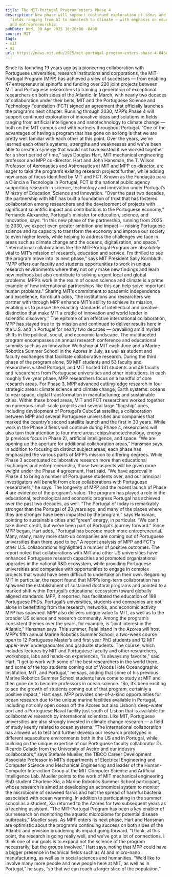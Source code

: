 ```yaml
---
title: The MIT-Portugal Program enters Phase 4
description: New phase will support continued exploration of ideas and solutions in
  fields ranging from AI to nanotech to climate — with emphasis on educational exchanges
  and entrepreneurship.
pubDate: Wed, 30 Apr 2025 16:20:00 -0400
source: MIT
tags:
- mit
- ai
url: https://news.mit.edu/2025/mit-portugal-program-enters-phase-4-0430
---
```


Since its founding 19 years ago as a pioneering collaboration with Portuguese universities, research institutions and corporations, the MIT-Portugal Program (MPP) has achieved a slew of successes — from enabling 47 entrepreneurial spinoffs and funding over 220 joint projects between MIT and Portuguese researchers to training a generation of exceptional researchers on both sides of the Atlantic.
In March, with nearly two decades of collaboration under their belts, MIT and the Portuguese Science and Technology Foundation (FCT) signed an agreement that officially launches the program’s next chapter. Running through 2030, MPP’s Phase 4 will support continued exploration of innovative ideas and solutions in fields ranging from artificial intelligence and nanotechnology to climate change — both on the MIT campus and with partners throughout Portugal.
“One of the advantages of having a program that has gone on so long is that we are pretty well familiar with each other at this point. Over the years, we’ve learned each other’s systems, strengths and weaknesses and we’ve been able to create a synergy that would not have existed if we worked together for a short period of time,” says Douglas Hart, MIT mechanical engineering professor and MPP co-director.
Hart and John Hansman, the T. Wilson Professor of Aeronautics and Astronautics at MIT and MPP co-director, are eager to take the program’s existing research projects further, while adding new areas of focus identified by MIT and FCT. Known as the Fundação para a Ciência e Tecnologia in Portugal, FCT is the national public agency supporting research in science, technology and innovation under Portugal’s Ministry of Education, Science and Innovation.
“Over the past two decades, the partnership with MIT has built a foundation of trust that has fostered collaboration among researchers and the development of projects with significant scientific impact and contributions to the Portuguese economy,” Fernando Alexandre, Portugal’s minister for education, science, and innovation, says. “In this new phase of the partnership, running from 2025 to 2030, we expect even greater ambition and impact — raising Portuguese science and its capacity to transform the economy and improve our society to even higher levels, while helping to address the challenges we face in areas such as climate change and the oceans, digitalization, and space.”
“International collaborations like the MIT-Portugal Program are absolutely vital to MIT’s mission of research, education and service. I’m thrilled to see the program move into its next phase,” says MIT President Sally Kornbluth. “MPP offers our faculty and students opportunities to work in unique research environments where they not only make new findings and learn new methods but also contribute to solving urgent local and global problems. MPP’s work in the realm of ocean science and climate is a prime example of how international partnerships like this can help solve important human problems."
Sharing MIT’s commitment to academic independence and excellence, Kornbluth adds, “the institutions and researchers we partner with through MPP enhance MIT’s ability to achieve its mission, enabling us to pursue the exacting standards of intellectual and creative distinction that make MIT a cradle of innovation and world leader in scientific discovery.”
The epitome of an effective international collaboration, MPP has stayed true to its mission and continued to deliver results here in the U.S. and in Portugal for nearly two decades — prevailing amid myriad shifts in the political, social, and economic landscape. The multifaceted program encompasses an annual research conference and educational summits such as an Innovation Workshop at MIT each June and a Marine Robotics Summer School in the Azores in July, as well as student and faculty exchanges that facilitate collaborative research. During the third phase of the program alone, 59 MIT students and 53 faculty and researchers visited Portugal, and MIT hosted 131 students and 49 faculty and researchers from Portuguese universities and other institutions.
In each roughly five-year phase, MPP researchers focus on a handful of core research areas. For Phase 3, MPP advanced cutting-edge research in four strategic areas: climate science and climate change; Earth systems: oceans to near space; digital transformation in manufacturing; and sustainable cities. Within these broad areas, MIT and FCT researchers worked together on numerous small-scale projects and several large “flagship” ones, including development of Portugal’s CubeSat satellite, a collaboration between MPP and several Portuguese universities and companies that marked the country’s second satellite launch and the first in 30 years.
While work in the Phase 3 fields will continue during Phase 4, researchers will also turn their attention to four more areas: chips/nanotechnology, energy (a previous focus in Phase 2), artificial intelligence, and space.
“We are opening up the aperture for additional collaboration areas,” Hansman says.
In addition to focusing on distinct subject areas, each phase has emphasized the various parts of MPP’s mission to differing degrees. While Phase 3 accentuated collaborative research more than educational exchanges and entrepreneurship, those two aspects will be given more weight under the Phase 4 agreement, Hart said.
“We have approval in Phase 4 to bring a number of Portuguese students over, and our principal investigators will benefit from close collaborations with Portuguese researchers,” he says.
The longevity of MPP and the recent launch of Phase 4 are evidence of the program’s value. The program has played a role in the educational, technological and economic progress Portugal has achieved over the past two decades, as well.
“The Portugal of today is remarkably stronger than the Portugal of 20 years ago, and many of the places where they are stronger have been impacted by the program,” says Hansman, pointing to sustainable cities and “green” energy, in particular. “We can’t take direct credit, but we’ve been part of Portugal’s journey forward.”
Since MPP began, Hart adds, “Portugal has become much more entrepreneurial. Many, many, many more start-up companies are coming out of Portuguese universities than there used to be.”
A recent analysis of MPP and FCT’s other U.S. collaborations highlighted a number of positive outcomes. The report noted that collaborations with MIT and other US universities have enhanced Portuguese research capacities and promoted organizational upgrades in the national R&D ecosystem, while providing Portuguese universities and companies with opportunities to engage in complex projects that would have been difficult to undertake on their own.
Regarding MIT in particular, the report found that MPP’s long-term collaboration has spawned the establishment of sustained doctoral programs and pointed to a marked shift within Portugal’s educational ecosystem toward globally aligned standards. MPP, it reported, has facilitated the education of 198 Portuguese PhDs.
Portugal’s universities, students and companies are not alone in benefitting from the research, networks, and economic activity MPP has spawned. MPP also delivers unique value to MIT, as well as to the broader US science and research community. Among the program’s consistent themes over the years, for example, is “joint interest in the Atlantic,” Hansman says.
This summer, Faial Island in the Azores will host MPP’s fifth annual Marine Robotics Summer School, a two-week course open to 12 Portuguese Master’s and first year PhD students and 12 MIT upper-level undergraduates and graduate students. The course, which includes lectures by MIT and Portuguese faculty and other researchers, workshops, labs and hands-on experiences, “is always my favorite,” said Hart.
“I get to work with some of the best researchers in the world there, and some of the top students coming out of Woods Hole Oceanographic Institution, MIT, and Portugal,” he says, adding that some of his previous Marine Robotics Summer School students have come to study at MIT and then gone on to become professors in ocean science.
“So, it’s been exciting to see the growth of students coming out of that program, certainly a positive impact,” Hart says.
MPP provides one-of-a-kind opportunities for ocean research due to the unique marine facilities available in Portugal, including not only open ocean off the Azores but also Lisbon’s deep-water port and a Portuguese Naval facility just south of Lisbon that is available for collaborative research by international scientists. Like MIT, Portuguese universities are also strongly invested in climate change research — a field of study keenly related to ocean systems.
“The international collaboration has allowed us to test and further develop our research prototypes in different aquaculture environments both in the US and in Portugal, while building on the unique expertise of our Portuguese faculty collaborator Dr. Ricardo Calado from the University of Aveiro and our industry collaborators,” says Stefanie Mueller, the TIBCO Career Development Associate Professor in MIT’s departments of Electrical Engineering and Computer Science and Mechanical Engineering and leader of the Human-Computer Interaction Group at the MIT Computer Science and Artificial Intelligence Lab.
Mueller points to the work of MIT mechanical engineering PhD student Charlene Xia, a Marine Robotics Summer School participant, whose research is aimed at developing an economical system to monitor the microbiome of seaweed farms and halt the spread of harmful bacteria associated with ocean warming. In addition to participating in the summer school as a student, Xia returned to the Azores for two subsequent years as a teaching assistant.
“The MIT-Portugal Program has been a key enabler of our research on monitoring the aquatic microbiome for potential disease outbreaks,” Mueller says.
As MPP enters its next phase, Hart and Hansman are optimistic about the program’s continuing success on both sides of the Atlantic and envision broadening its impact going forward.
“I think, at this point, the research is going really well, and we’ve got a lot of connections. I think one of our goals is to expand not the science of the program necessarily, but the groups involved,” Hart says, noting that MPP could have a bigger presence in technical fields such as AI and micro-nano manufacturing, as well as in social sciences and humanities.
“We’d like to involve many more people and new people here at MIT, as well as in Portugal,” he says, “so that we can reach a larger slice of the population.”